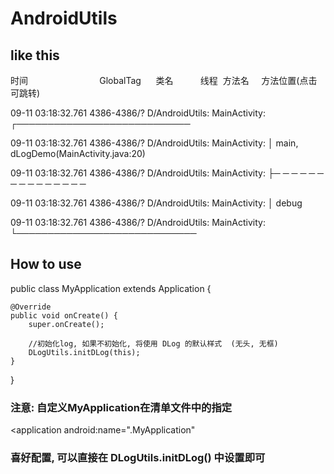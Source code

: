 # AndroidUtils

## like this

时间                                      GlobalTag      类名           线程  方法名     方法位置(点击可跳转)

09-11 03:18:32.761 4386-4386/? D/AndroidUtils: MainActivity: ┌────────────────────────────

09-11 03:18:32.761 4386-4386/? D/AndroidUtils: MainActivity: │ main, dLogDemo(MainActivity.java:20)

09-11 03:18:32.761 4386-4386/? D/AndroidUtils: MainActivity: ├─ ─ ─ ─ ─ ─ ─ ─ ─ ─ ─ ─ ─ ─ ─ 

09-11 03:18:32.761 4386-4386/? D/AndroidUtils: MainActivity: │ debug

09-11 03:18:32.761 4386-4386/? D/AndroidUtils: MainActivity: └─────────────────────────────



## How to use

public class MyApplication extends Application {

    @Override
    public void onCreate() {
        super.onCreate();

        //初始化log, 如果不初始化, 将使用 DLog 的默认样式  (无头, 无框)
        DLogUtils.initDLog(this);
    }
}

### 注意: 自定义MyApplication在清单文件中的指定

<application
        android:name=".MyApplication"
        
        
### 喜好配置, 可以直接在 DLogUtils.initDLog() 中设置即可


